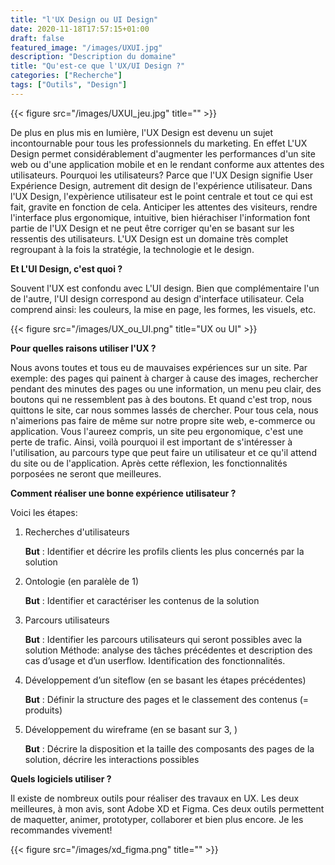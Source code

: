 ```yaml
---
title: "l'UX Design ou UI Design"
date: 2020-11-18T17:57:15+01:00
draft: false
featured_image: "/images/UXUI.jpg"
description: "Description du domaine"
title: "Qu'est-ce que l'UX/UI Design ?"
categories: ["Recherche"]
tags: ["Outils", "Design"]
---
```


{{< figure src="/images/UXUI_jeu.jpg" title="" >}}

De plus en plus mis en lumière, l'UX Design est devenu un sujet incontournable pour tous les professionnels du marketing. En effet L'UX Design permet considérablement d'augmenter les performances d'un site web ou d'une application mobile et en le rendant conforme aux attentes des utilisateurs. Pourquoi les utilisateurs? Parce que l'UX Design signifie User Expérience Design, autrement dit design de l'expérience utilisateur. Dans l'UX Design, l'expèrience utilisateur est le point centrale et tout ce qui est fait, gravite en fonction de cela. Anticiper les attentes des visiteurs, rendre l'interface plus ergonomique, intuitive, bien hiérachiser l'information font partie de l'UX Design et ne peut être corriger qu'en se basant sur les ressentis des utilisateurs. L'UX Design est un domaine très complet regroupant à la fois la stratégie, la technologie et le design.

**Et L'UI Design, c'est quoi ?**

Souvent l'UX est confondu avec L'UI design. Bien que complémentaire l'un de l'autre, l'UI design correspond au design d'interface utilisateur. Cela comprend ainsi: les couleurs, la mise en page, les formes, les visuels, etc.

{{< figure src="/images/UX_ou_UI.png" title="UX ou UI" >}}

**Pour quelles raisons utiliser l'UX ?**

Nous avons toutes et tous eu de mauvaises expériences sur un site. Par exemple: des pages qui painent à charger à cause des images, rechercher pendant des minutes des pages ou une information, un menu peu clair, des boutons qui ne ressemblent pas à des boutons. Et quand c'est trop, nous quittons le site, car nous sommes lassés de chercher.
Pour tous cela, nous n'aimerions pas faire de même sur notre propre site web, e-commerce ou application. Vous l'aureez compris, un site peu ergonomique, c'est une perte de trafic. Ainsi, voilà pourquoi il est important de s'intéresser à l'utilisation, au parcours type que peut faire un utilisateur et ce qu'il attend du site ou de l'application. Après cette réflexion, les fonctionnalités porposées ne seront que meilleures.


**Comment réaliser une bonne expérience utilisateur ?**

Voici les étapes:
1. Recherches d'utilisateurs

    **But** : Identifier et décrire les profils clients les plus concernés par la solution


2. Ontologie (en paralèle de 1)

    **But** : Identifier et caractériser les contenus de la solution


3. Parcours utilisateurs

    **But** : Identifier les parcours utilisateurs qui seront possibles avec la solution
Méthode: analyse des tâches précédentes et description des cas d’usage et d’un userflow. Identification des
fonctionnalités.


4. Développement d’un siteflow (en se basant les étapes précédentes)

    **But** : Définir la structure des pages et le classement des contenus (= produits)


5. Développement du wireframe (en se basant sur 3, )

    **But** : Décrire la disposition et la taille des composants des pages de la solution, décrire les interactions possibles

**Quels logiciels utiliser ?**

 Il existe de nombreux outils pour réaliser des travaux en UX. 
 Les deux meilleures, à mon avis, sont Adobe XD et Figma.
 Ces deux outils permettent de maquetter, animer, prototyper, collaborer et bien plus encore. Je les recommandes vivement!

 {{< figure src="/images/xd_figma.png" title="" >}}